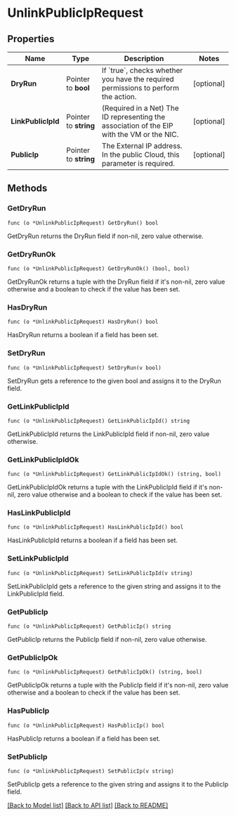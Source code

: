 # UnlinkPublicIpRequest

## Properties

Name | Type | Description | Notes
------------ | ------------- | ------------- | -------------
**DryRun** | Pointer to **bool** | If &#x60;true&#x60;, checks whether you have the required permissions to perform the action. | [optional] 
**LinkPublicIpId** | Pointer to **string** | (Required in a Net) The ID representing the association of the EIP with the VM or the NIC. | [optional] 
**PublicIp** | Pointer to **string** | The External IP address. In the public Cloud, this parameter is required. | [optional] 

## Methods

### GetDryRun

`func (o *UnlinkPublicIpRequest) GetDryRun() bool`

GetDryRun returns the DryRun field if non-nil, zero value otherwise.

### GetDryRunOk

`func (o *UnlinkPublicIpRequest) GetDryRunOk() (bool, bool)`

GetDryRunOk returns a tuple with the DryRun field if it's non-nil, zero value otherwise
and a boolean to check if the value has been set.

### HasDryRun

`func (o *UnlinkPublicIpRequest) HasDryRun() bool`

HasDryRun returns a boolean if a field has been set.

### SetDryRun

`func (o *UnlinkPublicIpRequest) SetDryRun(v bool)`

SetDryRun gets a reference to the given bool and assigns it to the DryRun field.

### GetLinkPublicIpId

`func (o *UnlinkPublicIpRequest) GetLinkPublicIpId() string`

GetLinkPublicIpId returns the LinkPublicIpId field if non-nil, zero value otherwise.

### GetLinkPublicIpIdOk

`func (o *UnlinkPublicIpRequest) GetLinkPublicIpIdOk() (string, bool)`

GetLinkPublicIpIdOk returns a tuple with the LinkPublicIpId field if it's non-nil, zero value otherwise
and a boolean to check if the value has been set.

### HasLinkPublicIpId

`func (o *UnlinkPublicIpRequest) HasLinkPublicIpId() bool`

HasLinkPublicIpId returns a boolean if a field has been set.

### SetLinkPublicIpId

`func (o *UnlinkPublicIpRequest) SetLinkPublicIpId(v string)`

SetLinkPublicIpId gets a reference to the given string and assigns it to the LinkPublicIpId field.

### GetPublicIp

`func (o *UnlinkPublicIpRequest) GetPublicIp() string`

GetPublicIp returns the PublicIp field if non-nil, zero value otherwise.

### GetPublicIpOk

`func (o *UnlinkPublicIpRequest) GetPublicIpOk() (string, bool)`

GetPublicIpOk returns a tuple with the PublicIp field if it's non-nil, zero value otherwise
and a boolean to check if the value has been set.

### HasPublicIp

`func (o *UnlinkPublicIpRequest) HasPublicIp() bool`

HasPublicIp returns a boolean if a field has been set.

### SetPublicIp

`func (o *UnlinkPublicIpRequest) SetPublicIp(v string)`

SetPublicIp gets a reference to the given string and assigns it to the PublicIp field.


[[Back to Model list]](../README.md#documentation-for-models) [[Back to API list]](../README.md#documentation-for-api-endpoints) [[Back to README]](../README.md)


